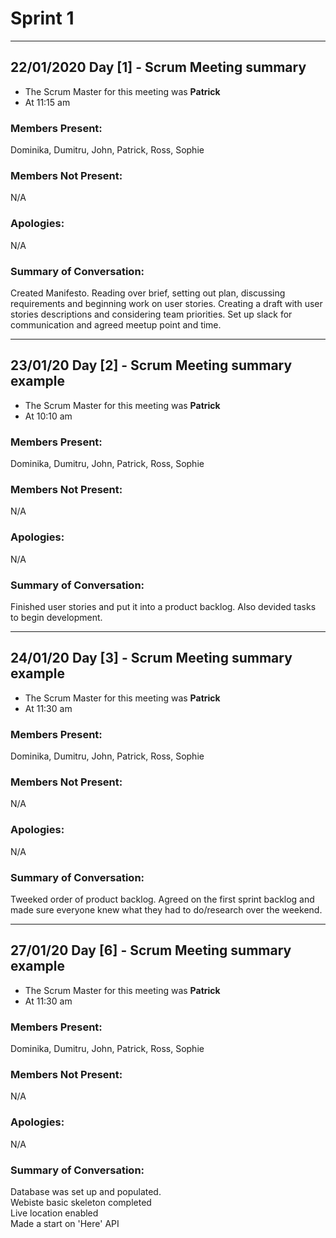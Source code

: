# Sprint 1

---
## 22/01/2020 Day [1] - Scrum Meeting summary
- The Scrum Master for this meeting was **Patrick**
- At 11:15 am

### Members Present:
Dominika, Dumitru, John, Patrick, Ross, Sophie

### Members Not Present:
N/A

### Apologies:
N/A

### Summary of Conversation:
Created Manifesto. Reading over brief, setting out plan, discussing requirements and beginning work on user stories. Creating a draft with user stories descriptions and considering team priorities. Set up slack for communication and agreed meetup point and time.

---
## 23/01/20 Day [2] - Scrum Meeting summary example
- The Scrum Master for this meeting was **Patrick**
- At 10:10 am

### Members Present:
Dominika, Dumitru, John, Patrick, Ross, Sophie

### Members Not Present:
N/A

### Apologies:
N/A

### Summary of Conversation:
Finished user stories and put it into a product backlog. Also devided tasks to begin development.

---
## 24/01/20 Day [3] - Scrum Meeting summary example
- The Scrum Master for this meeting was **Patrick**
- At 11:30 am

### Members Present:
Dominika, Dumitru, John, Patrick, Ross, Sophie

### Members Not Present:
N/A

### Apologies:
N/A

### Summary of Conversation:
Tweeked order of product backlog. Agreed on the first sprint backlog and made sure everyone knew what
they had to do/research over the weekend. 

---
## 27/01/20 Day [6] - Scrum Meeting summary example
- The Scrum Master for this meeting was **Patrick**
- At 11:30 am

### Members Present:
Dominika, Dumitru, John, Patrick, Ross, Sophie

### Members Not Present:
N/A

### Apologies:
N/A

### Summary of Conversation:
Database was set up and populated.  
Webiste basic skeleton completed  
Live location enabled  
Made a start on 'Here' API  
